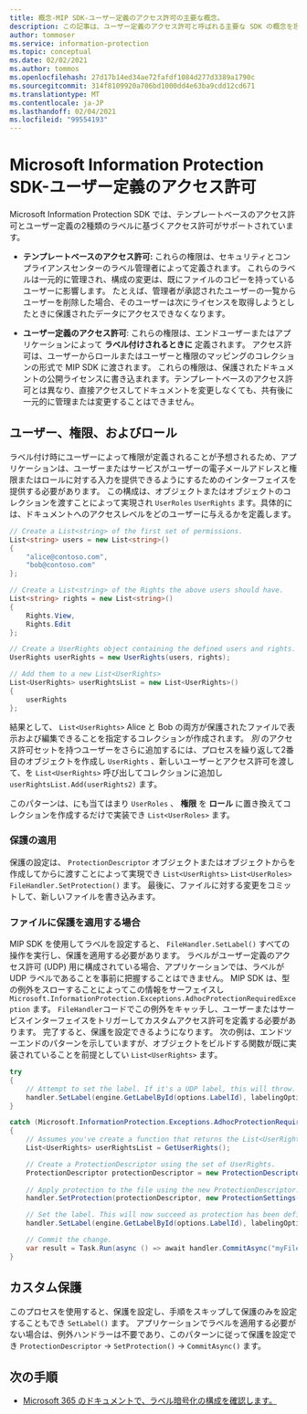 ```yaml
---
title: 概念-MIP SDK-ユーザー定義のアクセス許可の主要な概念。
description: この記事は、ユーザー定義のアクセス許可と呼ばれる主要な SDK の概念を理解するのに役立ちます。
author: tommoser
ms.service: information-protection
ms.topic: conceptual
ms.date: 02/02/2021
ms.author: tommos
ms.openlocfilehash: 27d17b14ed34ae72fafdf1084d277d3389a1790c
ms.sourcegitcommit: 314f8109920a706bd1000dd4e63ba9cdd12cd671
ms.translationtype: MT
ms.contentlocale: ja-JP
ms.lasthandoff: 02/04/2021
ms.locfileid: "99554193"
---
```

# <a name="microsoft-information-protection-sdk---user-defined-permissions"></a>Microsoft Information Protection SDK-ユーザー定義のアクセス許可

Microsoft Information Protection SDK では、テンプレートベースのアクセス許可とユーザー定義の2種類のラベルに基づくアクセス許可がサポートされています。

- **テンプレートベースのアクセス許可:** これらの権限は、セキュリティとコンプライアンスセンターのラベル管理者によって定義されます。 これらのラベルは一元的に管理され、構成の変更は、既にファイルのコピーを持っているユーザーに影響します。 たとえば、管理者が承認されたユーザーの一覧からユーザーを削除した場合、そのユーザーは次にライセンスを取得しようとしたときに保護されたデータにアクセスできなくなります。

- **ユーザー定義のアクセス許可**: これらの権限は、エンドユーザーまたはアプリケーションによって **ラベル付けされるときに** 定義されます。 アクセス許可は、ユーザーからロールまたはユーザーと権限のマッピングのコレクションの形式で MIP SDK に渡されます。 これらの権限は、保護されたドキュメントの公開ライセンスに書き込まれます。テンプレートベースのアクセス許可とは異なり、直接アクセスしてドキュメントを変更しなくても、共有後に一元的に管理または変更することはできません。

## <a name="users-rights-and-roles"></a>ユーザー、権限、およびロール

ラベル付け時にユーザーによって権限が定義されることが予想されるため、アプリケーションは、ユーザーまたはサービスがユーザーの電子メールアドレスと権限またはロールに対する入力を提供できるようにするためのインターフェイスを提供する必要があります。 この構成は、オブジェクトまたはオブジェクトのコレクションを渡すことによって実現され `UserRoles` `UserRights` ます。具体的には、ドキュメントへのアクセスレベルをどのユーザーに与えるかを定義します。

```csharp
// Create a List<string> of the first set of permissions. 
List<string> users = new List<string>()
{
    "alice@contoso.com",
    "bob@contoso.com"
};

// Create a List<string> of the Rights the above users should have. 
List<string> rights = new List<string>()
{
    Rights.View,
    Rights.Edit                
};

// Create a UserRights object containing the defined users and rights.
UserRights userRights = new UserRights(users, rights);

// Add them to a new List<UserRights>
List<UserRights> userRightsList = new List<UserRights>()
{
    userRights
};
```

結果として、 `List<UserRights>` Alice と Bob の両方が保護されたファイルで表示および編集できることを指定するコレクションが作成されます。 *別* のアクセス許可セットを持つユーザーをさらに追加するには、プロセスを繰り返して2番目のオブジェクトを作成し `UserRights` 、新しいユーザーとアクセス許可を渡して、を `List<UserRights>` 呼び出してコレクションに追加し `userRightsList.Add(userRights2)` ます。

このパターンは、にも当てはまり `UserRoles` 、 **権限** を **ロール** に置き換えてコレクションを作成するだけで実装でき `List<UserRoles>` ます。

### <a name="apply-protection"></a>保護の適用

保護の設定は、 `ProtectionDescriptor` オブジェクトまたはオブジェクトからを作成してからに渡すことによって実現でき `List<UserRights>` `List<UserRoles>` `FileHandler.SetProtection()` ます。 最後に、ファイルに対する変更をコミットして、新しいファイルを書き込みます。 

### <a name="when-to-apply-protection-to-files"></a>ファイルに保護を適用する場合

MIP SDK を使用してラベルを設定すると、 `FileHandler.SetLabel()` すべての操作を実行し、保護を適用する必要があります。 ラベルがユーザー定義のアクセス許可 (UDP) 用に構成されている場合、アプリケーションでは、ラベルが UDP ラベルであることを事前に把握することはできません。 MIP SDK は、型の例外をスローすることによってこの情報をサーフェイスし `Microsoft.InformationProtection.Exceptions.AdhocProtectionRequiredException` ます。 `FileHandler`コードでこの例外をキャッチし、ユーザーまたはサービスインターフェイスをトリガーしてカスタムアクセス許可を定義する必要があります。 完了すると、保護を設定できるようになります。 次の例は、エンドツーエンドのパターンを示していますが、オブジェクトをビルドする関数が既に実装されていることを前提としてい `List<UserRights>` ます。

```csharp
try
{
    // Attempt to set the label. If it's a UDP label, this will throw. 
    handler.SetLabel(engine.GetLabelById(options.LabelId), labelingOptions, new ProtectionSettings());
}

catch (Microsoft.InformationProtection.Exceptions.AdhocProtectionRequiredException)
{
    // Assumes you've create a function that returns the List<UserRights> as previously detailed. 
    List<UserRights> userRightsList = GetUserRights();

    // Create a ProtectionDescriptor using the set of UserRights.
    ProtectionDescriptor protectionDescriptor = new ProtectionDescriptor(userRightsList);
    
    // Apply protection to the file using the new ProtectionDescriptor. 
    handler.SetProtection(protectionDescriptor, new ProtectionSettings());

    // Set the label. This will now succeed as protection has been defined. 
    handler.SetLabel(engine.GetLabelById(options.LabelId), labelingOptions, new ProtectionSettings());

    // Commit the change. 
    var result = Task.Run(async () => await handler.CommitAsync("myFileOutput.xlsx")).Result;
}
```

## <a name="custom-protection"></a>カスタム保護

このプロセスを使用すると、保護を設定し、手順をスキップして保護のみを設定することもでき `SetLabel()` ます。 アプリケーションでラベルを適用する必要がない場合は、例外ハンドラーは不要であり、このパターンに従って保護を設定でき `ProtectionDescriptor`  ->  `SetProtection()`  ->  `CommitAsync()` ます。

## <a name="next-steps"></a>次の手順

- [Microsoft 365 のドキュメントで、ラベル暗号化の構成を確認します。](https://docs.microsoft.com/en-us/microsoft-365/compliance/encryption-sensitivity-labels?view=o365-worldwide#understand-how-the-encryption-works)
